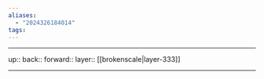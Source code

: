 ```yaml
---
aliases:
  - "2024326184014"
tags:
---
```




***

up:: 
back:: 
forward:: 
layer:: [[brokenscale|layer-333]]

***
